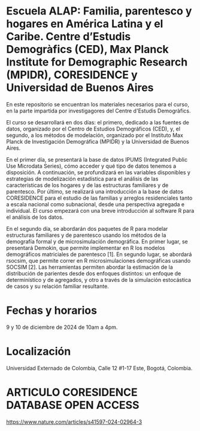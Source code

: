 # Escuela ALAP: Familia, parentesco y hogares en América Latina y el Caribe. Centre d’Estudis Demogràfics (CED), Max Planck Institute for Demographic Research (MPIDR), CORESIDENCE y Universidad de Buenos Aires

En este repositorio se encuentran los materiales necesarios para el curso, en la parte impartida por investigagores del Centre d'Estudis Demogràfics. 

El curso se desarrollará en dos días: el primero, dedicado a las fuentes de datos, organizado por el Centro de Estudios Demográficos (CED), y, el segundo, a los métodos de modelación, organizado por el Instituto Max Planck de Investigación Demográfica (MPIDR) y la Universidad de Buenos Aires.

En el primer día, se presentará la base de datos IPUMS (Integrated Public Use Microdata Series), cómo acceder y qué tipo de datos tenemos a disposición. A continuación, se profundizará en las variables disponibles y estrategias de modelización estadística para el análisis de las características de los hogares y de las estructuras familiares y de parentesco. Por último, se realizará una introducción a la base de datos CORESIDENCE para el estudio de las familias y arreglos residenciales tanto a escala nacional como subnacional, desde una perspectiva agregada e individual. El curso empezará con una breve introducción al software R para el análisis de los datos.

En el segundo día, se abordarán dos paquetes de R para modelar estructuras familiares y de parentesco usando los métodos de la demografía formal y de microsimulación demográfica. En primer lugar, se presentará Demokin, que permite implementar en R los modelos demográficos matriciales de parentesco [1]. En segundo lugar, se abordará rsocsim, que permite correr en R microsimulaciones demográficas usando SOCSIM [2]. Las herramientas permiten abordar la estimación de la distribución de parientes desde dos enfoques distintos: un enfoque de determinístico y de agregados, y otro a través de la simulación estocástica de casos y su relación familiar resultante.

# Fechas y horarios 

9 y 10 de diciembre de 2024 de 10am a 4pm.

# Localización 

Universidad Externado de Colombia, Calle 12 #1-17 Este, Bogotá, Colombia.

# ARTICULO CORESIDENCE DATABASE OPEN ACCESS

https://www.nature.com/articles/s41597-024-02964-3
